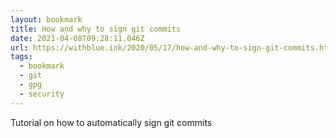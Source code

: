 ```yaml
---
layout: bookmark
title: How and why to sign git commits
date: 2021-04-08T09:28:11.046Z
url: https://withblue.ink/2020/05/17/how-and-why-to-sign-git-commits.html
tags:
  - bookmark
  - git
  - gpg
  - security
---
```

Tutorial on how to automatically sign git commits